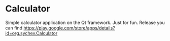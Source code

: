 # Calculator


Simple calculator application on the Qt framework. Just for fun.
Release you can find https://play.google.com/store/apps/details?id=org.sychev.Calculator
